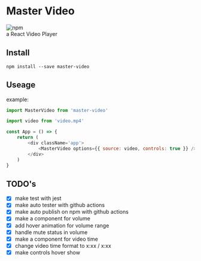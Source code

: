 # Master Video

![npm](https://img.shields.io/npm/v/master-video?color=222&label=npm&labelColor=E20338)\
a React Video Player

## Install

```fish
npm install --save master-video
```

## Useage

example:

```js
import MasterVideo from 'master-video'

import video from 'video.mp4'

const App = () => {
    return (
        <div className='app'>
            <MasterVideo options={{ source: video, controls: true }} />
        </div>
    )
}
```

## TODO's

- [x] make test with jest
- [x] make auto tester with github actions
- [x] make auto publish on npm with github actions
- [x] make a component for volume
- [x] add hover animation for volume range
- [x] handle mute status in volume
- [x] make a component for video time
- [x] change video time format to x:xx / x:xx
- [x] make controls hover show
